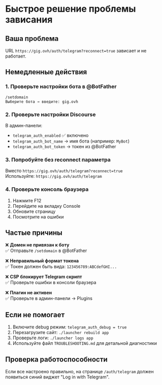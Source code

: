 # Быстрое решение проблемы зависания

## Ваша проблема
URL `https://gig.ovh/auth/telegram?reconnect=true` зависает и не работает.

## Немедленные действия

### 1. Проверьте настройки бота в @BotFather
```
/setdomain
Выберите бота → введите: gig.ovh
```

### 2. Проверьте настройки Discourse
В админ-панели:
- `telegram_auth_enabled` ✅ включено
- `telegram_auth_bot_name` → имя бота (например: `MyBot`)  
- `telegram_auth_bot_token` → токен из @BotFather

### 3. Попробуйте без reconnect параметра
Вместо `https://gig.ovh/auth/telegram?reconnect=true`  
Используйте: `https://gig.ovh/auth/telegram`

### 4. Проверьте консоль браузера
1. Нажмите F12
2. Перейдите на вкладку Console  
3. Обновите страницу
4. Посмотрите на ошибки

## Частые причины

❌ **Домен не привязан к боту**  
✅ Отправьте `/setdomain` в @BotFather

❌ **Неправильный формат токена**  
✅ Токен должен быть вида: `123456789:ABCdefGHI...`

❌ **CSP блокирует Telegram скрипт**  
✅ Проверьте ошибки в консоли браузера

❌ **Плагин не активен**  
✅ Проверьте в админ-панели → Plugins

## Если не помогает

1. Включите debug режим: `telegram_auth_debug = true`
2. Перезагрузите сайт: `./launcher rebuild app`  
3. Проверьте логи: `./launcher logs app`
4. Используйте файл `TROUBLESHOOTING.md` для детальной диагностики

## Проверка работоспособности

Если все настроено правильно, на странице `/auth/telegram` должен появиться синий виджет "Log in with Telegram".
